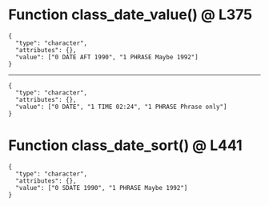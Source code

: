 # Function class_date_value() @ L375

    {
      "type": "character",
      "attributes": {},
      "value": ["0 DATE AFT 1990", "1 PHRASE Maybe 1992"]
    }

---

    {
      "type": "character",
      "attributes": {},
      "value": ["0 DATE", "1 TIME 02:24", "1 PHRASE Phrase only"]
    }

# Function class_date_sort() @ L441

    {
      "type": "character",
      "attributes": {},
      "value": ["0 SDATE 1990", "1 PHRASE Maybe 1992"]
    }


